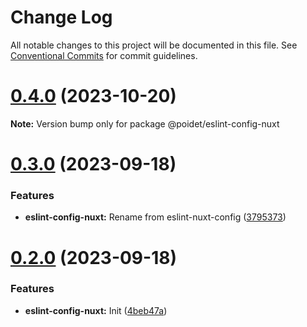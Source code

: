 # Change Log

All notable changes to this project will be documented in this file.
See [Conventional Commits](https://conventionalcommits.org) for commit guidelines.

# [0.4.0](https://github.com/poidet/config/compare/v0.3.0...v0.4.0) (2023-10-20)

**Note:** Version bump only for package @poidet/eslint-config-nuxt

# [0.3.0](https://github.com/poidet/config/compare/v0.2.0...v0.3.0) (2023-09-18)

### Features

- **eslint-config-nuxt:** Rename from eslint-nuxt-config ([3795373](https://github.com/poidet/config/commit/3795373e052c494df9029eb5c8360da3bf25a876))

# [0.2.0](https://github.com/poidet/config/compare/v0.1.3...v0.2.0) (2023-09-18)

### Features

- **eslint-config-nuxt:** Init ([4beb47a](https://github.com/poidet/config/commit/4beb47a21a54bd51068553f0ee04be89752a7893))
